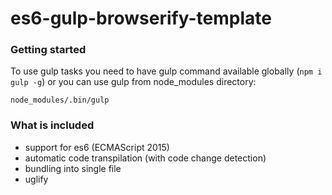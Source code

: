 es6-gulp-browserify-template
============================

### Getting started

To use gulp tasks you need to have gulp command available globally (`npm i gulp -g`) or you can use gulp from node_modules directory:

```
node_modules/.bin/gulp
```

### What is included

- support for es6 (ECMAScript 2015)
- automatic code transpilation (with code change detection)
- bundling into single file
- uglify 